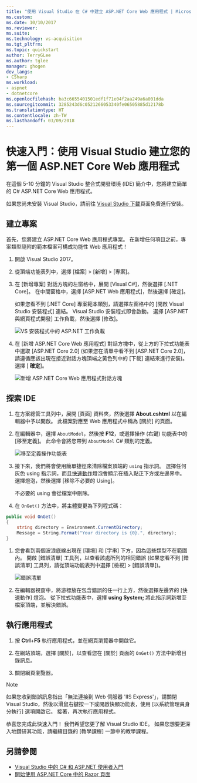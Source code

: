 ```yaml
---
title: "使用 Visual Studio 在 C# 中建立 ASP.NET Core Web 應用程式 | Microsoft Docs"
ms.custom: 
ms.date: 10/10/2017
ms.reviewer: 
ms.suite: 
ms.technology: vs-acquisition
ms.tgt_pltfrm: 
ms.topic: quickstart
author: TerryGLee
ms.author: tglee
manager: ghogen
dev_langs:
- CSharp
ms.workload:
- aspnet
- dotnetcore
ms.openlocfilehash: ba3c6655401501edf1f71e04f2aa249a6a001dda
ms.sourcegitcommit: 3285243d6c0521266053340fe06505885d12178b
ms.translationtype: HT
ms.contentlocale: zh-TW
ms.lasthandoff: 03/09/2018
---
```

# <a name="quickstart-use-visual-studio-to-create-your-first-aspnet-core-web-app"></a>快速入門：使用 Visual Studio 建立您的第一個 ASP.NET Core Web 應用程式

在這個 5-10 分鐘的 Visual Studio 整合式開發環境 (IDE) 簡介中，您將建立簡單的 C# ASP.NET Core Web 應用程式。

如果您尚未安裝 Visual Studio，請前往 [Visual Studio 下載](https://aka.ms/vsdownload?utm_source=mscom&utm_campaign=msdocs)頁面免費進行安裝。

## <a name="create-a-project"></a>建立專案

首先，您將建立 ASP.NET Core Web 應用程式專案。 在新增任何項目之前，專案類型隨附的範本檔案可構成功能性 Web 應用程式！

1. 開啟 Visual Studio 2017。

1. 從頂端功能表列中，選擇 [檔案] > [新增] > [專案]。

1. 在 [新增專案] 對話方塊的左窗格中，展開 [Visual C#]，然後選擇 [.NET Core]。 在中間窗格中，選擇 [ASP.NET Web 應用程式]，然後選擇 [確定]。

     如果您看不到 [.NET Core] 專案範本類別，請選擇左窗格中的 [開啟 Visual Studio 安裝程式] 連結。 Visual Studio 安裝程式即會啟動。 選擇 [ASP.NET 與網頁程式開發] 工作負載，然後選擇 [修改]。

     ![VS 安裝程式中的 ASP.NET 工作負載](../ide/media/quickstart-aspnet-workload.png)

1. 在 [新增 ASP.NET Core Web 應用程式] 對話方塊中，從上方的下拉式功能表中選取 [ASP.NET Core 2.0]  (如果您在清單中看不到 [ASP.NET Core 2.0]，請遵循應該出現在接近對話方塊頂端之黃色列中的 [下載] 連結來進行安裝)。選擇 [ **確定**]。

   ![新增 ASP.NET Core Web 應用程式對話方塊](../ide/media/quickstart-aspnet-core20.png)

## <a name="explore-the-ide"></a>探索 IDE

1. 在方案總管工具列中，展開 [頁面] 資料夾，然後選擇 **About.cshtml** 以在編輯器中予以開啟。 此檔案對應至 Web 應用程式中稱為 [關於] 的頁面。

1. 在編輯器中，選擇 `AboutModel`，然後按 **F12**，或選擇操作 (右鍵) 功能表中的 [移至定義]。 此命令會將您帶到 `AboutModel` C# 類別的定義。

   ![移至定義操作功能表](../ide/media/quickstart-aspnet-gotodefinition.png)

1. 接下來，我們將會使用簡單捷徑來清除檔案頂端的 `using` 指示詞。 選擇任何灰色 using 指示詞，而且[快速動作](../ide/quick-actions.md)燈泡會顯示在插入點正下方或左邊界中。 選擇燈泡，然後選擇 [移除不必要的 Using]。

     不必要的 using 會從檔案中刪除。

1. 在 `OnGet()` 方法中，將主體變更為下列程式碼：

 ```csharp
 public void OnGet()
 {
     string directory = Environment.CurrentDirectory;
     Message = String.Format("Your directory is {0}.", directory);
 }
 ```

1. 您會看到兩個波浪底線出現在 [環境] 和 [字串] 下方，因為這些類型不在範圍內。 開啟 [錯誤清單] 工具列，以查看該處所列的相同錯誤  (如果您看不到 [錯誤清單] 工具列，請從頂端功能表列中選擇 [檢視] > [錯誤清單])。

   ![錯誤清單](../ide/media/quickstart-aspnet-errorlist.png)

1. 在編輯器視窗中，將游標放在包含錯誤的任一行上方，然後選擇左邊界的 [快速動作] 燈泡。 從下拉式功能表中，選擇 **using System;** 將此指示詞新增至檔案頂端，並解決錯誤。

## <a name="run-the-application"></a>執行應用程式

1. 按 **Ctrl**+**F5** 執行應用程式，並在網頁瀏覽器中開啟它。

1. 在網站頂端，選擇 [關於]，以查看您在 [關於] 頁面的 `OnGet()` 方法中新增目錄訊息。

1. 關閉網頁瀏覽器。

> [!NOTE]
> 如果您收到錯誤訊息指出「無法連接到 Web 伺服器 'IIS Express'」，請關閉 Visual Studio，然後以滑鼠右鍵按一下或開啟快顯功能表，使用 [以系統管理員身分執行] 選項開啟它。 接著，再次執行應用程式。

恭喜您完成此快速入門！ 我們希望您更了解 Visual Studio IDE。 如果您想要更深入地鑽研其功能，請繼續目錄的 [教學課程] 一節中的教學課程。

## <a name="see-also"></a>另請參閱

* [Visual Studio 中的 C# 和 ASP.NET 使用者入門](tutorial-csharp-aspnet-core.md)
* [開始使用 ASP.NET Core 中的 Razor 頁面](/aspnet/core/tutorials/razor-pages/razor-pages-start)
